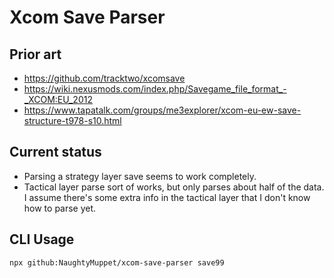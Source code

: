 # Xcom Save Parser

## Prior art

* https://github.com/tracktwo/xcomsave
* https://wiki.nexusmods.com/index.php/Savegame_file_format_-_XCOM:EU_2012
* https://www.tapatalk.com/groups/me3explorer/xcom-eu-ew-save-structure-t978-s10.html

## Current status

* Parsing a strategy layer save seems to work completely.
* Tactical layer parse sort of works, but only parses about half of the data. I assume there's some extra info in the tactical layer that I don't know how to parse yet.

## CLI Usage

```
npx github:NaughtyMuppet/xcom-save-parser save99
```
